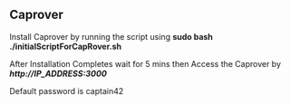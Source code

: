 ## Caprover 

Install  Caprover by running the script using **sudo bash ./initialScriptForCapRover.sh**

After Installation Completes wait for 5 mins then Access the Caprover by **_http://IP_ADDRESS:3000_**

Default password is captain42
